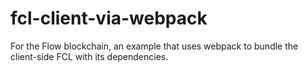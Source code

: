 # fcl-client-via-webpack
For the Flow blockchain, an example that uses webpack to bundle the client-side FCL with its dependencies.

